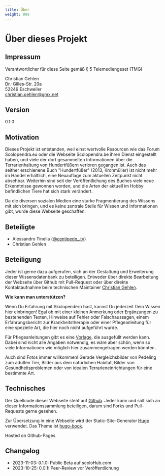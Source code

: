 ```yaml
---
title: Über
weight: 999
---
```


# Über dieses Projekt

## Impressum

Verantwortlicher für diese Seite gemäß § 5 Telemediengeset (TMG)

Christian Gehlen  
Dr.-Gilles-Str. 20a  
52249 Eschweiler  
[christian.gehlen@gmx.net](mailto:christian.gehlen@gmx.net)

## Version

0.1.0

## Motivation

Dieses Projekt ist entstanden, weil einst wertvolle Resourcen wie das Forum Scolopendra.eu oder die Webseite Scolopendra.be ihren Dienst eingestellt haben, und viele der dort gesammelten Informationen über die Terrarienhaltung von Hundertfüßern verloren gegangen ist. Auch das seither erschienene Buch "Hundertfüßer" (2013, Kronmüller) ist nicht mehr im Handel erhältlich, eine Neuauflage zum aktuellen Zeitpunkt nicht absehbar. Weiterhin sind seit der Veröffentlichung des Buches viele neue Erkenntnisse gewonnen worden, und die Arten der aktuell im Hobby befindlichen Tiere hat sich stark verändert.  

Da die diversen sozialen Medien eine starke Fragmentierung des Wissens mit sich bringen, und es keine zentrale Stelle für Wissen und Informationen gibt, wurde diese Webseite geschaffen.

## Beteiligte

- Alessandro Tinella ([@centipede_.tv](https://www.instagram.com/centipede_.tv/))
- Christian Gehlen
<!--- Marcel Kettermann -->

## Beteiligung

Jeder ist gerne dazu aufgerufen, sich an der Gestaltung und Erweiterung dieser Wissensdatenbank zu beteiligen. Entweder über direkte Bearbeitung der Webseite über Github mit Pull-Request oder über direkte Kontaktaufnahme beim technischen Maintainer [Christian Gehlen](mailto:christian.gehlen@gmx.net).

**Wie kann man unterstützen?**

Wenn Du Erfahrung mit Skolopendern hast, kannst Du jederzeit Dein Wissen hier einbringen! Egal ob mit einer kleinen Anmerkung oder Ergänzungen zu bestehenden Texten, Hinweise auf Fehler oder Falschaussagen, einem Erfahrungsbericht zur Krankheitstherapie oder einer Pflegeanleitung für eine spezielle Art, die hier noch nicht aufgeführt wurde.

Für Pflegeanleitungen gibt es eine [Vorlage](/caresheets/template/), die ausgefüllt werden kann. Dabei sind nicht alle Angaben notwendig, es wäre aber schön, wenn so viele Informationen wie möglich hier zusammengetragen werden könnten.

Auch sind Fotos immer willkommen! Gerade Vergleichsbilder von Pedeling zum adulten Tier, Bilder aus dem natürlichen Habitat, Bilder von Gesundheitsproblemen oder von idealen Terrarieneinrichtungen für eine bestimmte Art.

## Technisches 

Der Quellcode dieser Webseite steht auf [Github](https://github.com/christhulhu/acab). Jeder kann und soll sich an dieser Informationssammlung beteiligen, darum sind Forks und Pull-Requests gerne gesehen.

Zur Übersetzung in eine Webseite wird der Static-Site-Generator [Hugo](https://gohugo.io) verwendet. Das Theme ist [hugo-book](https://github.com/alex-shpak/hugo-book).

Hosted on Github-Pages.

## Changelog

* 2023-11-03: 0.1.0: Public Beta auf scoloHub.com
* 2023-10-25: 0.0.1: Peer-Review vor Veröffentlichung
